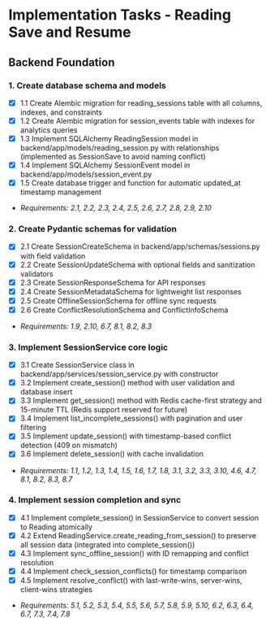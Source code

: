 # Implementation Tasks - Reading Save and Resume

## Backend Foundation

### 1. Create database schema and models
- [x] 1.1 Create Alembic migration for reading_sessions table with all columns, indexes, and constraints
- [x] 1.2 Create Alembic migration for session_events table with indexes for analytics queries
- [x] 1.3 Implement SQLAlchemy ReadingSession model in backend/app/models/reading_session.py with relationships (implemented as SessionSave to avoid naming conflict)
- [x] 1.4 Implement SQLAlchemy SessionEvent model in backend/app/models/session_event.py
- [x] 1.5 Create database trigger and function for automatic updated_at timestamp management
- _Requirements: 2.1, 2.2, 2.3, 2.4, 2.5, 2.6, 2.7, 2.8, 2.9, 2.10_

### 2. Create Pydantic schemas for validation
- [x] 2.1 Create SessionCreateSchema in backend/app/schemas/sessions.py with field validation
- [x] 2.2 Create SessionUpdateSchema with optional fields and sanitization validators
- [x] 2.3 Create SessionResponseSchema for API responses
- [x] 2.4 Create SessionMetadataSchema for lightweight list responses
- [x] 2.5 Create OfflineSessionSchema for offline sync requests
- [x] 2.6 Create ConflictResolutionSchema and ConflictInfoSchema
- _Requirements: 1.9, 2.10, 6.7, 8.1, 8.2, 8.3_

### 3. Implement SessionService core logic
- [x] 3.1 Create SessionService class in backend/app/services/session_service.py with constructor
- [x] 3.2 Implement create_session() method with user validation and database insert
- [x] 3.3 Implement get_session() method with Redis cache-first strategy and 15-minute TTL (Redis support reserved for future)
- [x] 3.4 Implement list_incomplete_sessions() with pagination and user filtering
- [x] 3.5 Implement update_session() with timestamp-based conflict detection (409 on mismatch)
- [x] 3.6 Implement delete_session() with cache invalidation
- _Requirements: 1.1, 1.2, 1.3, 1.4, 1.5, 1.6, 1.7, 1.8, 3.1, 3.2, 3.3, 3.10, 4.6, 4.7, 8.1, 8.2, 8.3, 8.7_

### 4. Implement session completion and sync
- [x] 4.1 Implement complete_session() in SessionService to convert session to Reading atomically
- [x] 4.2 Extend ReadingService.create_reading_from_session() to preserve all session data (integrated into complete_session())
- [x] 4.3 Implement sync_offline_session() with ID remapping and conflict resolution
- [x] 4.4 Implement check_session_conflicts() for timestamp comparison
- [x] 4.5 Implement resolve_conflict() with last-write-wins, server-wins, client-wins strategies
- _Requirements: 5.1, 5.2, 5.3, 5.4, 5.5, 5.6, 5.7, 5.8, 5.9, 5.10, 6.2, 6.3, 6.4, 6.7, 7.3, 7.4, 7.8_

